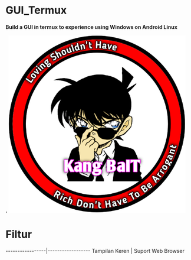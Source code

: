 # GUI_Termux
<h4>Build a GUI in termux to experience using Windows on Android Linux





.
![GitHub Logo](/docs/20210322_094134.png)




# Filtur

-----------------|------------------
Tampilan Keren   | Suport Web Browser 




